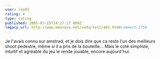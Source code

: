 ```yaml
---
user: leo03
rating: 4
type: rating
published: 2005-03-15T14:27:17.000Z
legacy_url: http://www.emunova.net/veda/test/401.htm#comment-2758
---
```

Je l'avais connu sur amstrad, et je dois dire que ca reste l'un des meilleurs shoot pedestre, même si il a pris de la bouteille... Mais le coté simpliste, intuitif et agréable du jeu le rende jouable, encore aujourd'hui.